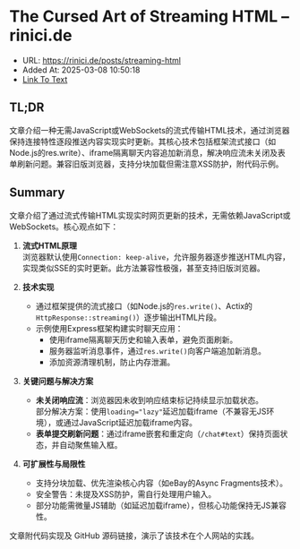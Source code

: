# The Cursed Art of Streaming HTML – rinici.de
- URL: https://rinici.de/posts/streaming-html
- Added At: 2025-03-08 10:50:18
- [Link To Text](2025-03-08-the-cursed-art-of-streaming-html-–-rinici.de_raw.md)

## TL;DR
文章介绍一种无需JavaScript或WebSockets的流式传输HTML技术，通过浏览器保持连接特性逐段推送内容实现实时更新。其核心技术包括框架流式接口（如Node.js的res.write）、iframe隔离聊天内容追加新消息，解决响应流未关闭及表单刷新问题。兼容旧版浏览器，支持分块加载但需注意XSS防护，附代码示例。

## Summary
文章介绍了通过流式传输HTML实现实时网页更新的技术，无需依赖JavaScript或WebSockets。核心观点如下：

1. **流式HTML原理**  
   浏览器默认使用`Connection: keep-alive`，允许服务器逐步推送HTML内容，实现类似SSE的实时更新。此方法兼容性极强，甚至支持旧版浏览器。

2. **技术实现**  
   - 通过框架提供的流式接口（如Node.js的`res.write()`、Actix的`HttpResponse::streaming()`）逐步输出HTML片段。  
   - 示例使用Express框架构建实时聊天应用：  
     * 使用iframe隔离聊天历史和输入表单，避免页面刷新。  
     * 服务器监听消息事件，通过`res.write()`向客户端追加新消息。  
     * 添加资源清理机制，防止内存泄漏。

3. **关键问题与解决方案**  
   - **未关闭响应流**：浏览器因未收到响应结束标记持续显示加载状态。  
     部分解决方案：使用`loading="lazy"`延迟加载iframe（不兼容无JS环境），或通过JavaScript延迟加载iframe内容。  
   - **表单提交刷新问题**：通过iframe嵌套和重定向（`/chat#text`）保持页面状态，并自动聚焦输入框。

4. **可扩展性与局限性**  
   - 支持分块加载、优先渲染核心内容（如eBay的Async Fragments技术）。  
   - 安全警告：未提及XSS防护，需自行处理用户输入。  
   - 部分功能需微量JS辅助（如延迟加载iframe），但核心功能保持无JS兼容性。

文章附代码实现及 GitHub 源码链接，演示了该技术在个人网站的实践。
